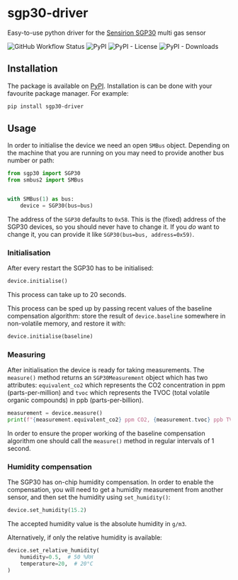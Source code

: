 # sgp30-driver
Easy-to-use python driver for the [Sensirion SGP30](https://sensirion.com/us/products/catalog/SGP30/) multi gas sensor

![GitHub Workflow Status](https://img.shields.io/github/actions/workflow/status/rogiervandergeer/sgp30-driver/test.yaml?branch=main) 
![PyPI](https://img.shields.io/pypi/v/sgp30-driver)
![PyPI - License](https://img.shields.io/pypi/l/sgp30-driver)
![PyPI - Downloads](https://img.shields.io/pypi/dm/sgp30-driver) 

## Installation

The package is available on [PyPI](https://pypi.org/project/sgp30-driver/). Installation is can be done with your favourite package manager. For example:

```bash
pip install sgp30-driver
```

## Usage

In order to initialise the device we need an open `SMBus` object. 
Depending on the machine that you are running on you may need to provide another bus number or path:
```python
from sgp30 import SGP30
from smbus2 import SMBus


with SMBus(1) as bus:
    device = SGP30(bus=bus)
```

The address of the `SGP30` defaults to `0x58`. This is the (fixed) address of the SGP30 devices, so you should
never have to change it. If you _do_ want to change it, you can provide it like `SGP30(bus=bus, address=0x59)`.

### Initialisation

After every restart the SGP30 has to be initialised:
```python
device.initialise()
```
This process can take up to 20 seconds.

This process can be sped up by passing recent values of the baseline compensation algorithm: store the result
of `device.baseline` somewhere in non-volatile memory, and restore it with:
```python
device.initialise(baseline)
```

### Measuring

After initialisation the device is ready for taking measurements. The `measure()` method returns
an `SGP30Measurement` object which has two attributes: `equivalent_co2` which represents the CO2 concentration
in ppm (parts-per-million) and `tvoc` which represents the TVOC (total volatile organic compounds) in ppb
(parts-per-billion).
```python
measurement = device.measure()
print(f"{measurement.equivalent_co2} ppm CO2, {measurement.tvoc} ppb TVOC")
```

In order to ensure the proper working of the baseline compensation algorithm one should call the `measure()` method
 in regular intervals of 1 second.

### Humidity compensation

The SGP30 has on-chip humidity compensation. In order to enable the compensation, you will need to get a
humidity measurement from another sensor, and then set the humidity using `set_humidity()`:
```python
device.set_humidity(15.2)
```
The accepted humidity value is the absolute humidity in `g/m3`.

Alternatively, if only the relative humidity is available:
```python
device.set_relative_humidity(
    humidity=0.5,  # 50 %RH
    temperature=20,  # 20°C
)
```